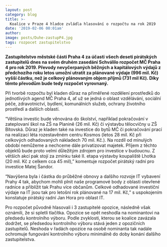 ```yaml
---
layout: post
category: blog
title: >-  
  Koalice v Praze 4 hladce zvládla hlasování o rozpočtu na rok 2019
date: '2019-02-06 00:01am'
author: 
image: posts/Duhe-zastupP4.jpg
tags: rozpocet zastupitelstvo 
---
```


<b>Zastupitelstvo městské části Praha 4 za účasti všech deseti pirátských zastupitelů dnes na svém druhém zasedání Schválilo rozpočet MČ Praha 4 pro rok 2019. Převody nevyčerpaných běžných a kapitálových výdajů z předchozího roku letos umožní utratit za plánované výdaje (996 mil. Kč) vyšší částku, než je celkový plánovaným objem příjmů (731 mil Kč). Díky těmto převodům  bude tedy rozpočet vyrovnaný. </b>


Při tvorbě rozpočtu byl kladen důraz na přiměřené rozdělení prostředků do jednotlivých agend MČ Praha 4, ať už se jedná o oblast vzdělávání, sociální péče, zdravotnictví, bydlení, komunálních služeb, ochrany životního prostředí a dalších oblastí.


“Většina investic bude věnována do školství, například pokračování v zateplovaní škol na ZŠ na Planině (26 mil. Kč) či výstavbu tělocvičny u ZŠ Bítovská. Důraz je kladen také na investice do bytů MČ či pokračování prací na realizaci léta rozestavěném centru Kosmos (letos 28 mil. Kč při celkových odhadovaných nákladech 70 mil. Kč.). Na rozdíl od minulých období nemůžeme a nechceme dále privatizovat majetek. Příjem z těchto objektů bude proto velmi důležitým zdrojem pro investice v budoucnu. Z větších akcí pak stojí za zmínku také II. etapa výstavby koupaliště Lhotka (20 mil. Kč z celkem cca 45 mil),” komentuje rozpočet pirátský radní pro investice Matej Šandor.


“Navýšena byla i částka do průběžné obnovy a dalšího rozvoje IT vybavení Prahy 4 tak, abychom mohli plnit naše programové body z oblasti otevřené radnice a přiblížit tak Prahu více občanům. Celkové odhadované investiční výdaje na IT jsou tak pro letošní rok plánované na 17 mil. Kč,” s uspokojením konstatuje pirátský radní Jan Hora pro oblast IT.


Pro rozpočet původně hlasovali i 3 zastupitelé opozice, následně však oznámili, že si spletli tlačítka. Opozice se opět neshodla na nominantovi na předsedu kontrolního výboru. Podle zvyklosti, kterou se koalice zavázala dodržet, se předsedou kontrolního výboru stává jeden z opozičních zastupitelů. Neshoda v řadách opozice na osobě nominanta tak nadále ochromuje fungování kontrolního výboru minimálně do doby konání dalšího zastupitelstva.
